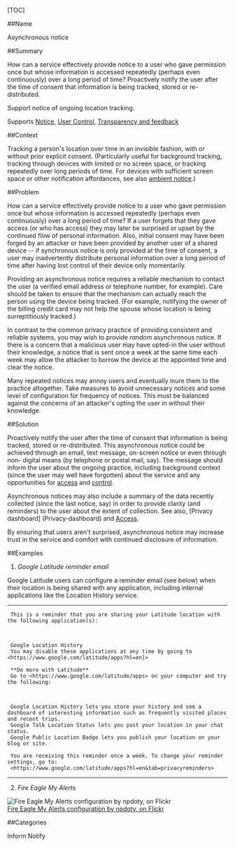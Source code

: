 [TOC]

##Name
<!--Primary name the pattern is known by.-->

Asynchronous notice

<!--###[Also Known As]-->
<!-- All other names the pattern is known by.-->



##Summary
<!-- One short paragraph summarising the pattern.-->

How can a service effectively provide notice to a user who gave permission once but whose information is accessed repeatedly (perhaps even continuously) over a long period of time? Proactively notify the user after the time of consent that information is being tracked, stored or re-distributed.

<!--intent-->
Support notice of ongoing location tracking.

Supports [Notice](Notice), [User Control][2], [Transparency and feedback](Transparency-feedback)

##Context
<!-- The situations in which the pattern may apply.-->

Tracking a person's location over time in an invisible fashion, with or
without prior explicit consent. (Particularly useful for background tracking,
tracking through devices with limited or no screen space, or tracking
repeatedly over long periods of time. For devices with sufficient screen space or other notification affordances, see also [ambient notice](Ambient-notice).)

##Problem
<!-- The problem a pattern addresses, including a list of forces describing why a problem might be difficult to solve.-->

How can a service effectively provide notice to a user who gave permission
once but whose information is accessed repeatedly (perhaps even continuously)
over a long period of time? If a user forgets that they gave access (or who
has access) they may later be surprised or upset by the continued flow of
personal information. Also, initial consent may have been forged by an
attacker or have been provided by another user of a shared device -- if
synchronous notice is only provided at the time of consent, a user may
inadvertently distribute personal information over a long period of time after
having lost control of their device only momentarily.

<!--forces/concerns-->
Providing an asynchronous notice requires a reliable mechanism to contact the
user (a verified email address or telephone number, for example). Care should
be taken to ensure that the mechanism can actually reach the person using the
device being tracked. (For example, notifying the owner of the billing credit
card may not help the spouse whose location is being surreptitiously tracked.)

In contrast to the common privacy practice of providing consistent and
reliable systems, you may wish to provide _random_ asynchronous notice. If
there is a concern that a malicious user may have opted-in the user without
their knowledge, a notice that is sent once a week at the same time each week
may allow the attacker to borrow the device at the appointed time and clear
the notice.

Many repeated notices may annoy users and eventually inure them to the
practice altogether. Take measures to avoid unnecessary notices and some level
of configuration for frequency of notices. This must be balanced against the
concerns of an attacker's opting the user in without their knowledge.

[1]: Access
[2]: User-control

##Solution
<!-- A concise description of how the pattern addresses the problem.-->

Proactively notify the user after the time of consent that information is
being tracked, stored or re-distributed. This asynchronous notice could be
achieved through an email, text message, on-screen notice or even through non-
digital means (by telephone or postal mail, say). The message should inform
the user about the ongoing practice, including background context (since the
user may well have forgotten) about the service and any opportunities for
[access][1] and [control][2].

Asynchronous notices may also include a summary of the data recently collected
(since the last notice, say) in order to provide clarity (and reminders) to
the user about the extent of collection. See also, [Privacy dashboard]
(Privacy-dashboard) and [Access][1].

By ensuring that users aren't surprised, asynchronous notice may increase
trust in the service and comfort with continued disclosure of information.

<!--###[Structure]-->
<!--A detailed specification of the structural aspects of the pattern. A class diagram if applicable.-->



<!--###[Implementation]-->
<!--Guidelines for implementing the pattern; code fragments; suggested PETS; policy fragments.-->



<!--##Consequences-->
<!--The advantages (benefits) and disadvantages (liabilities) of applying the pattern.-->



<!--###[Constraints]-->
<!-- limitations as a consequence of applying the pattern.-->



##Examples
<!--Motivational example to see how the pattern is applied.-->

1. _Google Latitude reminder email_

Google Latitude users can configure a reminder email (see below) when their
location is being shared with any application, including internal applications
like the Location History service.

* * *

     This is a reminder that you are sharing your Latitude location with the following application(s): 

    

     Google Location History 
     You may disable these applications at any time by going to <https://www.google.com/latitude/apps?hl=en]>

     **Do more with Latitude**
     Go to <https://www.google.com/latitude/apps> on your computer and try the following: 

    

     Google Location History lets you store your history and see a dashboard of interesting information such as frequently visited places and recent trips. 
     Google Talk Location Status lets you post your location in your chat status. 
     Google Public Location Badge lets you publish your location on your blog or site. 

     You are receiving this reminder once a week. To change your reminder settings, go to: 
     <https://www.google.com/latitude/apps?hl=en&tab=privacyreminders>

* * *

2. _Fire Eagle My Alerts_

![Fire Eagle My Alerts configuration by npdoty, on Flickr](http://farm6.static.flickr.com/5001/5642647032_e74e815f6a.jpg)  
[Fire Eagle My Alerts configuration by npdoty, on Flickr](http://www.flickr.com/photos/npdoty/5642647032])

<!--###[Known Uses]-->
<!-- Pointers to various applications of the pattern.-->



<!--##See Also-->
<!-- Any pointers to relevant information, not contained in the subfields below.-->



<!--###[Related Patterns]-->
<!-- Supporting and conflicting patterns-->



<!--###[Sources]-->
<!-- References to the original source of the pattern.-->



<!--##General Comments-->
<!-- Separate discussion on the pattern.-->



##Categories
<!-- Placeholder for future agreed upon categories as per collaboration's evaluation.-->

Inform
Notify

<!--##Tags-->
<!-- User definable descriptors for additional correlation.-->